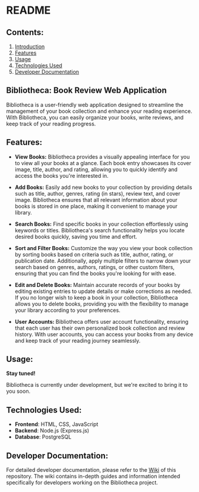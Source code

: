 # README

## Contents:

1. [Introduction](#bibliotheca-book-review-web-application)
2. [Features](#features)
3. [Usage](#usage)
4. [Technologies Used](#technologies-used)
5. [Developer Documentation](#developer-documentation)

## Bibliotheca: Book Review Web Application

Bibliotheca is a user-friendly web application designed to streamline the management of your book collection and enhance your reading experience. With Bibliotheca, you can easily organize your books, write reviews, and keep track of your reading progress.

## Features:

- **View Books:** Bibliotheca provides a visually appealing interface for you to view all your books at a glance. Each book entry showcases its cover image, title, author, and rating, allowing you to quickly identify and access the books you're interested in.

- **Add Books:** Easily add new books to your collection by providing details such as title, author, genres, rating (in stars), review text, and cover image. Bibliotheca ensures that all relevant information about your books is stored in one place, making it convenient to manage your library.

- **Search Books:** Find specific books in your collection effortlessly using keywords or titles. Bibliotheca's search functionality helps you locate desired books quickly, saving you time and effort.

- **Sort and Filter Books:** Customize the way you view your book collection by sorting books based on criteria such as title, author, rating, or publication date. Additionally, apply multiple filters to narrow down your search based on genres, authors, ratings, or other custom filters, ensuring that you can find the books you're looking for with ease.

- **Edit and Delete Books:** Maintain accurate records of your books by editing existing entries to update details or make corrections as needed. If you no longer wish to keep a book in your collection, Bibliotheca allows you to delete books, providing you with the flexibility to manage your library according to your preferences.

- **User Accounts:** Bibliotheca offers user account functionality, ensuring that each user has their own personalized book collection and review history. With user accounts, you can access your books from any device and keep track of your reading journey seamlessly.

## Usage:

**Stay tuned!**

Bibliotheca is currently under development, but we're excited to bring it to you soon.

## Technologies Used:

- **Frontend**: HTML, CSS, JavaScript
- **Backend**: Node.js (Express.js)
- **Database**: PostgreSQL

## Developer Documentation:

For detailed developer documentation, please refer to the [Wiki](https://github.com/Karitchi/bibliotheca/wiki) of this repository. The wiki contains in-depth guides and information intended specifically for developers working on the Bibliotheca project.
